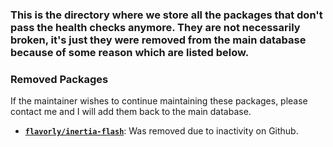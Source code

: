 ### This is the directory where we store all the packages that don't pass the health checks anymore. They are not necessarily broken, it's just they were removed from the main database because of some reason which are listed below.


### Removed Packages
If the maintainer wishes to continue maintaining these packages, please contact me and I will add them back to the main database.
- [**`flavorly/inertia-flash`**](https://github.com/flavorly/inertia-flash): Was removed due to inactivity on Github.